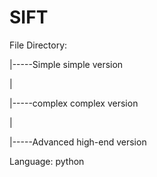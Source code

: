 # SIFT
File Directory:

|-----Simple simple version

|

|-----complex complex version

|

|-----Advanced high-end version


Language: python
